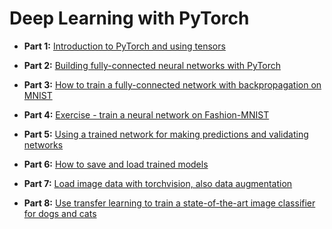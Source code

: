 # Deep Learning with PyTorch

* **Part 1:** [Introduction to PyTorch and using tensors](Part%201%20-%20Tensors%20in%20PyTorch.ipynb)

* **Part 2:** [Building fully-connected neural networks with PyTorch](Part%202%20-%20Neural%20Networks%20in%20PyTorch.ipynb)

* **Part 3:** [How to train a fully-connected network with backpropagation on MNIST](Part%203%20-%20Training%20Neural%20Networks.ipynb)

* **Part 4:** [Exercise - train a neural network on Fashion-MNIST](Part%204%20-%20Fashion-MNIST.ipynb)

* **Part 5:** [Using a trained network for making predictions and validating networks](Part%205%20-%20Inference%20and%20Validation.ipynb)

* **Part 6:** [How to save and load trained models](Part%206%20-%20Saving%20and%20Loading%20Models.ipynb)

* **Part 7:** [Load image data with torchvision, also data augmentation](Part%207%20-%20Loading%20Image%20Data.ipynb)

* **Part 8:** [Use transfer learning to train a state-of-the-art image classifier for dogs and cats](Part%208%20-%20Transfer%20Learning.ipynb)
